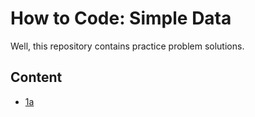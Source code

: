 # How to Code: Simple Data

Well, this repository contains practice problem solutions.

## Content
* [1a](1a)
